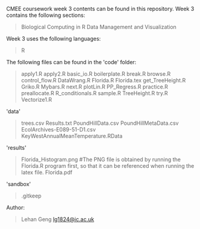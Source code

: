 CMEE coursework week 3 contents can be found in this repository.
Week 3 contains the following sections:
> Biological Computing in R
> Data Management and Visualization

Week 3 uses the following languages:
> R

The following files can be found in the 'code' folder:
> apply1.R
> apply2.R
> basic_io.R
> boilerplate.R
> break.R
> browse.R
> control_flow.R
> DataWrang.R
> Florida.R
> Florida.tex
> get_TreeHeight.R
> Griko.R
> Mybars.R
> next.R
> plotLin.R
> PP_Regress.R
> practice.R
> preallocate.R
> R_conditionals.R
> sample.R
> TreeHeight.R
> try.R
> Vectorize1.R

'data'
> trees.csv
> Results.txt
> PoundHillData.csv
> PoundHillMetaData.csv
> EcolArchives-E089-51-D1.csv
> KeyWestAnnualMeanTemperature.RData

'results'
> Florida_Histogram.png #The PNG file is obtained by running the Florida.R program first, so that it can be referenced when running the latex file.
> Florida.pdf

'sandbox'
> .gitkeep

Author:
> Lehan Geng
> lg1824@ic.ac.uk